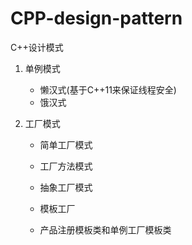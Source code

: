 # CPP-design-pattern

C++设计模式

1. 单例模式
   - 懒汉式(基于C++11来保证线程安全)
   - 饿汉式

2. 工厂模式

   - 简单工厂模式

   - 工厂方法模式
   - 抽象工厂模式

   - 模板工厂
   - 产品注册模板类和单例工厂模板类

